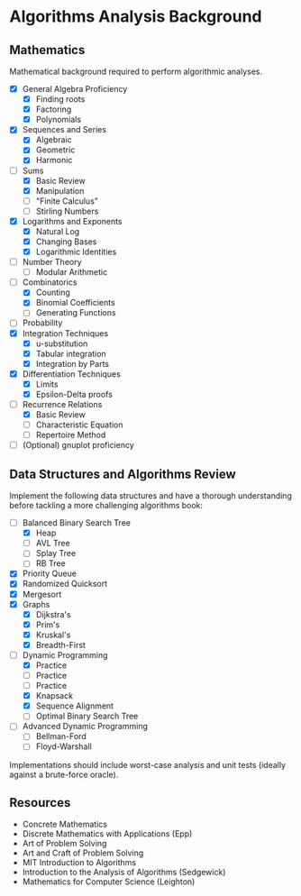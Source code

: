 
# Algorithms Analysis Background

## Mathematics

Mathematical background required to perform algorithmic analyses.

- [x] General Algebra Proficiency
	- [x] Finding roots
	- [x] Factoring
	- [x] Polynomials
- [x] Sequences and Series
	- [x] Algebraic
	- [x] Geometric
	- [x] Harmonic
- [ ] Sums
	- [x] Basic Review
	- [x] Manipulation
	- [ ] "Finite Calculus"
	- [ ] Stirling Numbers
- [x] Logarithms and Exponents
	- [x] Natural Log
	- [x] Changing Bases
	- [x] Logarithmic Identities
- [ ] Number Theory
	- [ ] Modular Arithmetic
- [ ] Combinatorics
	- [x] Counting
	- [x] Binomial Coefficients
	- [ ] Generating Functions
- [ ] Probability
- [x] Integration Techniques
	- [x] u-substitution
	- [x] Tabular integration
	- [x] Integration by Parts
- [x] Differentiation Techniques
	- [x] Limits
	- [x] Epsilon-Delta proofs
- [ ] Recurrence Relations
	- [x] Basic Review
	- [ ] Characteristic Equation
	- [ ] Repertoire Method
- [ ] (Optional) gnuplot proficiency

## Data Structures and Algorithms Review

Implement the following data structures and have a thorough understanding before tackling a more challenging algorithms book:

- [ ] Balanced Binary Search Tree
	- [x] Heap
	- [ ] AVL Tree
	- [ ] Splay Tree
	- [ ] RB Tree
- [x] Priority Queue
- [x] Randomized Quicksort
- [x] Mergesort
- [x] Graphs
	- [x] Dijkstra's
	- [x] Prim's
	- [x] Kruskal's
	- [x] Breadth-First
- [ ] Dynamic Programming
	- [x] Practice
	- [ ] Practice
	- [ ] Practice
	- [x] Knapsack
	- [x] Sequence Alignment
	- [ ] Optimal Binary Search Tree
- [ ] Advanced Dynamic Programming
	- [ ] Bellman-Ford
	- [ ] Floyd-Warshall

Implementations should include worst-case analysis and unit tests (ideally against a brute-force oracle).

## Resources

- Concrete Mathematics
- Discrete Mathematics with Applications (Epp)
- Art of Problem Solving
- Art and Craft of Problem Solving
- MIT Introduction to Algorithms
- Introduction to the Analysis of Algorithms (Sedgewick)
- Mathematics for Computer Science (Leighton)
